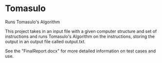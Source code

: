 # Tomasulo
Runs Tomasulo's Algorithm

This project takes in an input file with a given computer structure and set of instructions and runs
Tomasulo's Algorithm on the instructions, storing the output in an output file called output.txt.

See the "FinalReport.docx" for more detailed information on test cases and use.
